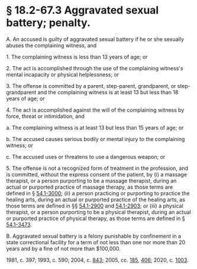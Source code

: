 # § 18.2-67.3 Aggravated sexual battery; penalty.

<p>A. An accused is guilty of aggravated sexual battery if he or she sexually abuses the complaining witness, and</p><p>1. The complaining witness is less than 13 years of age; or</p><p>2. The act is accomplished through the use of the complaining witness's mental incapacity or physical helplessness; or</p><p>3. The offense is committed by a parent, step-parent, grandparent, or step-grandparent and the complaining witness is at least 13 but less than 18 years of age; or</p><p>4. The act is accomplished against the will of the complaining witness by force, threat or intimidation, and</p><p>a. The complaining witness is at least 13 but less than 15 years of age; or</p><p>b. The accused causes serious bodily or mental injury to the complaining witness; or</p><p>c. The accused uses or threatens to use a dangerous weapon; or</p><p>5. The offense is not a recognized form of treatment in the profession, and is committed, without the express consent of the patient, by (i) a massage therapist, or a person purporting to be a massage therapist, during an actual or purported practice of massage therapy, as those terms are defined in § <a href='/vacode/54.1-3000/'>54.1-3000</a>; (ii) a person practicing or purporting to practice the healing arts, during an actual or purported practice of the healing arts, as those terms are defined in §§ <a href='/vacode/54.1-2900/'>54.1-2900</a> and <a href='/vacode/54.1-2903/'>54.1-2903</a>; or (iii) a physical therapist, or a person purporting to be a physical therapist, during an actual or purported practice of physical therapy, as those terms are defined in § <a href='/vacode/54.1-3473/'>54.1-3473</a>.</p><p>B. Aggravated sexual battery is a felony punishable by confinement in a state correctional facility for a term of not less than one nor more than 20 years and by a fine of not more than $100,000.</p><p>1981, c. 397; 1993, c. 590; 2004, c. <a href='http://lis.virginia.gov/cgi-bin/legp604.exe?041+ful+CHAP0843'>843</a>; 2005, cc. <a href='http://lis.virginia.gov/cgi-bin/legp604.exe?051+ful+CHAP0185'>185</a>, <a href='http://lis.virginia.gov/cgi-bin/legp604.exe?051+ful+CHAP0406'>406</a>; 2020, c. <a href='http://lis.virginia.gov/cgi-bin/legp604.exe?201+ful+CHAP1003'>1003</a>.</p>